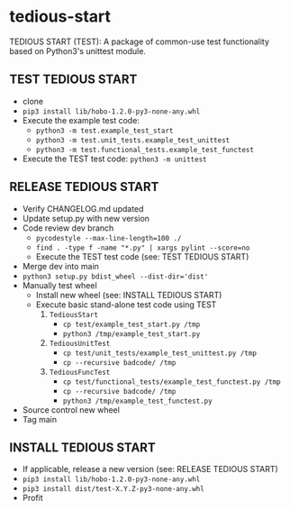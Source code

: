 # tedious-start

TEDIOUS START (TEST): A package of common-use test functionality based on Python3's unittest module.

## TEST TEDIOUS START

- clone
- `pip3 install lib/hobo-1.2.0-py3-none-any.whl`
- Execute the example test code:
	- `python3 -m test.example_test_start`
	- `python3 -m test.unit_tests.example_test_unittest`
	- `python3 -m test.functional_tests.example_test_functest`
- Execute the TEST test code: `python3 -m unittest`

## RELEASE TEDIOUS START

- Verify CHANGELOG.md updated
- Update setup.py with new version
- Code review dev branch
	- `pycodestyle --max-line-length=100 ./`
	- `find . -type f -name "*.py" | xargs pylint --score=no`
	- Execute the TEST test code (see: TEST TEDIOUS START)
- Merge dev into main
- `python3 setup.py bdist_wheel --dist-dir='dist'`
- Manually test wheel
	- Install new wheel (see: INSTALL TEDIOUS START)
	- Execute basic stand-alone test code using TEST
	    1. `TediousStart`
		    - `cp test/example_test_start.py /tmp`
		    - `python3 /tmp/example_test_start.py`
		2. `TediousUnitTest`
			- `cp test/unit_tests/example_test_unittest.py /tmp`
			- `cp --recursive badcode/ /tmp`
		3. `TediousFuncTest`
		    - `cp test/functional_tests/example_test_functest.py /tmp`
		    - `cp --recursive badcode/ /tmp`
		    - `python3 /tmp/example_test_functest.py`
- Source control new wheel
- Tag main

## INSTALL TEDIOUS START

- If applicable, release a new version (see: RELEASE TEDIOUS START)
- `pip3 install lib/hobo-1.2.0-py3-none-any.whl`
- `pip3 install dist/test-X.Y.Z-py3-none-any.whl`
- Profit
